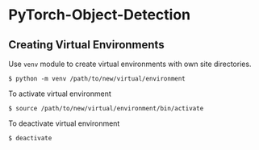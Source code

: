 # PyTorch-Object-Detection

## Creating Virtual Environments
Use ```venv``` module to create virtual environments with own site directories.

```
$ python -m venv /path/to/new/virtual/environment
```

To activate virtual environment
```
$ source /path/to/new/virtual/environment/bin/activate
```

To deactivate virtual environment
```
$ deactivate
```

